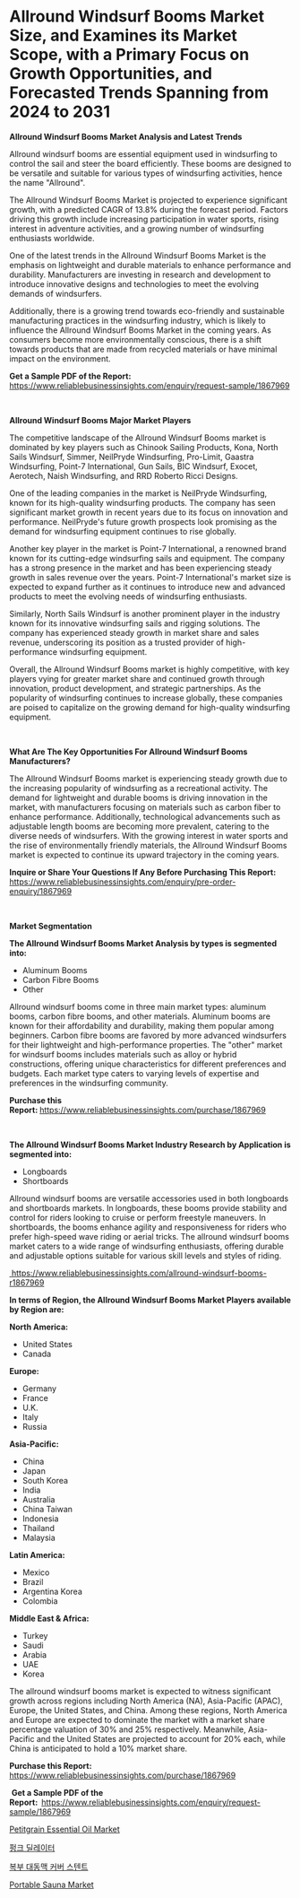 <p><h1>Allround Windsurf Booms Market Size, and Examines its Market Scope, with a Primary Focus on Growth Opportunities, and Forecasted Trends Spanning from 2024 to 2031</h1></p><p><strong>Allround Windsurf Booms Market Analysis and Latest Trends</strong></p>
<p><p>Allround windsurf booms are essential equipment used in windsurfing to control the sail and steer the board efficiently. These booms are designed to be versatile and suitable for various types of windsurfing activities, hence the name "Allround".</p><p>The Allround Windsurf Booms Market is projected to experience significant growth, with a predicted CAGR of 13.8% during the forecast period. Factors driving this growth include increasing participation in water sports, rising interest in adventure activities, and a growing number of windsurfing enthusiasts worldwide.</p><p>One of the latest trends in the Allround Windsurf Booms Market is the emphasis on lightweight and durable materials to enhance performance and durability. Manufacturers are investing in research and development to introduce innovative designs and technologies to meet the evolving demands of windsurfers.</p><p>Additionally, there is a growing trend towards eco-friendly and sustainable manufacturing practices in the windsurfing industry, which is likely to influence the Allround Windsurf Booms Market in the coming years. As consumers become more environmentally conscious, there is a shift towards products that are made from recycled materials or have minimal impact on the environment.</p></p>
<p><strong>Get a Sample PDF of the Report:&nbsp;</strong> <a href="https://www.reliablebusinessinsights.com/enquiry/request-sample/1867969">https://www.reliablebusinessinsights.com/enquiry/request-sample/1867969</a></p>
<p>&nbsp;</p>
<p><strong>Allround Windsurf Booms Major Market Players</strong></p>
<p><p>The competitive landscape of the Allround Windsurf Booms market is dominated by key players such as Chinook Sailing Products, Kona, North Sails Windsurf, Simmer, NeilPryde Windsurfing, Pro-Limit, Gaastra Windsurfing, Point-7 International, Gun Sails, BIC Windsurf, Exocet, Aerotech, Naish Windsurfing, and RRD Roberto Ricci Designs.</p><p>One of the leading companies in the market is NeilPryde Windsurfing, known for its high-quality windsurfing products. The company has seen significant market growth in recent years due to its focus on innovation and performance. NeilPryde's future growth prospects look promising as the demand for windsurfing equipment continues to rise globally.</p><p>Another key player in the market is Point-7 International, a renowned brand known for its cutting-edge windsurfing sails and equipment. The company has a strong presence in the market and has been experiencing steady growth in sales revenue over the years. Point-7 International's market size is expected to expand further as it continues to introduce new and advanced products to meet the evolving needs of windsurfing enthusiasts.</p><p>Similarly, North Sails Windsurf is another prominent player in the industry known for its innovative windsurfing sails and rigging solutions. The company has experienced steady growth in market share and sales revenue, underscoring its position as a trusted provider of high-performance windsurfing equipment.</p><p>Overall, the Allround Windsurf Booms market is highly competitive, with key players vying for greater market share and continued growth through innovation, product development, and strategic partnerships. As the popularity of windsurfing continues to increase globally, these companies are poised to capitalize on the growing demand for high-quality windsurfing equipment.</p></p>
<p>&nbsp;</p>
<p><strong>What Are The Key Opportunities For Allround Windsurf Booms Manufacturers?</strong></p>
<p><p>The Allround Windsurf Booms market is experiencing steady growth due to the increasing popularity of windsurfing as a recreational activity. The demand for lightweight and durable booms is driving innovation in the market, with manufacturers focusing on materials such as carbon fiber to enhance performance. Additionally, technological advancements such as adjustable length booms are becoming more prevalent, catering to the diverse needs of windsurfers. With the growing interest in water sports and the rise of environmentally friendly materials, the Allround Windsurf Booms market is expected to continue its upward trajectory in the coming years.</p></p>
<p><strong>Inquire or Share Your Questions If Any Before Purchasing This Report:</strong> <a href="https://www.reliablebusinessinsights.com/enquiry/pre-order-enquiry/1867969">https://www.reliablebusinessinsights.com/enquiry/pre-order-enquiry/1867969</a></p>
<p>&nbsp;</p>
<p><strong>Market Segmentation</strong></p>
<p><strong>The Allround Windsurf Booms Market Analysis by types is segmented into:</strong></p>
<p><ul><li>Aluminum Booms</li><li>Carbon Fibre Booms</li><li>Other</li></ul></p>
<p><p>Allround windsurf booms come in three main market types: aluminum booms, carbon fibre booms, and other materials. Aluminum booms are known for their affordability and durability, making them popular among beginners. Carbon fibre booms are favored by more advanced windsurfers for their lightweight and high-performance properties. The "other" market for windsurf booms includes materials such as alloy or hybrid constructions, offering unique characteristics for different preferences and budgets. Each market type caters to varying levels of expertise and preferences in the windsurfing community.</p></p>
<p><strong>Purchase this Report:&nbsp;</strong><a href="https://www.reliablebusinessinsights.com/purchase/1867969">https://www.reliablebusinessinsights.com/purchase/1867969</a></p>
<p>&nbsp;</p>
<p><strong>The Allround Windsurf Booms Market Industry Research by Application is segmented into:</strong></p>
<p><ul><li>Longboards</li><li>Shortboards</li></ul></p>
<p><p>Allround windsurf booms are versatile accessories used in both longboards and shortboards markets. In longboards, these booms provide stability and control for riders looking to cruise or perform freestyle maneuvers. In shortboards, the booms enhance agility and responsiveness for riders who prefer high-speed wave riding or aerial tricks. The allround windsurf booms market caters to a wide range of windsurfing enthusiasts, offering durable and adjustable options suitable for various skill levels and styles of riding.</p></p>
<p><a href="https://www.reliablebusinessinsights.com/allround-windsurf-booms-r1867969">&nbsp;https://www.reliablebusinessinsights.com/allround-windsurf-booms-r1867969</a></p>
<p><strong>In terms of Region, the Allround Windsurf Booms Market Players available by Region are:</strong></p>
<p>
    <p> <strong> North America: </strong>
        <ul>
            <li>United States</li>
            <li>Canada</li>
        </ul>
        </p> 
    <p> <strong> Europe: </strong>
        <ul>
            <li>Germany</li>
            <li>France</li>
            <li>U.K.</li>
            <li>Italy</li>
            <li>Russia</li>
        </ul>
        </p> 
    <p> <strong> Asia-Pacific: </strong>
        <ul>
            <li>China</li>
            <li>Japan</li>
            <li>South Korea</li>
            <li>India</li>
            <li>Australia</li>
            <li>China Taiwan</li>
            <li>Indonesia</li>
            <li>Thailand</li>
            <li>Malaysia</li>
        </ul>
        </p> 
    <p> <strong> Latin America: </strong>
        <ul>
            <li>Mexico</li>
            <li>Brazil</li>
            <li>Argentina Korea</li>
            <li>Colombia</li>
        </ul>
        </p> 
    <p> <strong> Middle East & Africa: </strong>
        <ul>
            <li>Turkey</li>
            <li>Saudi</li>
            <li>Arabia</li>
            <li>UAE</li>
            <li>Korea</li>
        </ul>
    </p>
    </p>
<p><p>The allround windsurf booms market is expected to witness significant growth across regions including North America (NA), Asia-Pacific (APAC), Europe, the United States, and China. Among these regions, North America and Europe are expected to dominate the market with a market share percentage valuation of 30% and 25% respectively. Meanwhile, Asia-Pacific and the United States are projected to account for 20% each, while China is anticipated to hold a 10% market share.</p></p>
<p><strong>Purchase this Report: </strong><a href="https://www.reliablebusinessinsights.com/purchase/1867969">https://www.reliablebusinessinsights.com/purchase/1867969</a></p>
<p>&nbsp;<strong>Get a Sample PDF of the Report:&nbsp;&nbsp;</strong><a href="https://www.reliablebusinessinsights.com/enquiry/request-sample/1867969">https://www.reliablebusinessinsights.com/enquiry/request-sample/1867969</a></p>
<p><strong></strong></p>
<p><p><a href="https://github.com/yazulaeha/Market-Research-Report-List-1/blob/main/petitgrain-essential-oil-market.md">Petitgrain Essential Oil Market</a></p><p><a href="https://github.com/mithunmistry2258/Market-Research-Report-List-1/blob/main/3532401154129.md">펑크 딜레이터</a></p><p><a href="https://github.com/DavidRobb19/Market-Research-Report-List-1/blob/main/4996776154128.md">복부 대동맥 커버 스텐트</a></p><p><a href="https://github.com/haleemasakdiya1/Market-Research-Report-List-1/blob/main/portable-sauna-market.md">Portable Sauna Market</a></p></p>
